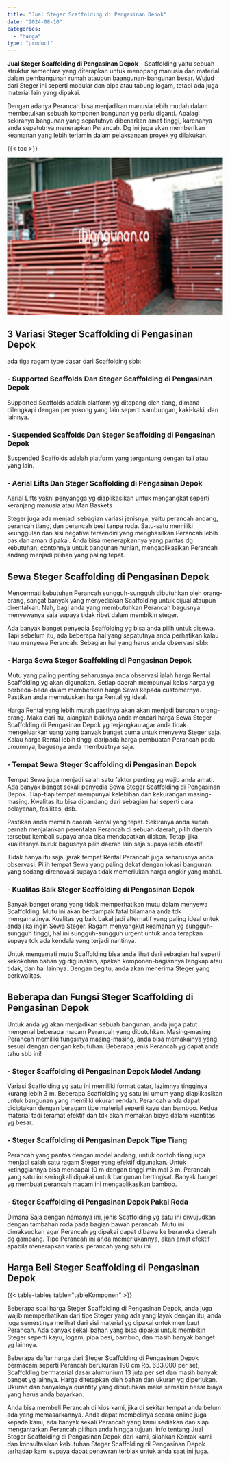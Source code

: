 ```yaml
---
title: "Jual Steger Scaffolding di Pengasinan Depok"
date: "2024-08-10"
categories: 
  - "harga"
type: "product"
---
```


**Jual Steger Scaffolding di Pengasinan Depok** – Scaffolding yaitu sebuah struktur sementara yang diterapkan untuk menopang manusia dan material dalam pembangunan rumah ataupun baangunan-bangunan besar. Wujud dari Steger ini seperti modular dan pipa atau tabung logam, tetapi ada juga material lain yang dipakai.

Dengan adanya Perancah bisa menjadikan manusia lebih mudah dalam membetulkan sebuah komponen bangunan yg perlu diganti. Apalagi sekiranya bangunan yang sepatutnya dibenarkan amat tinggi, karenanya anda sepatutnya menerapkan Perancah. Dg ini juga akan memberikan keamanan yang lebih terjamin dalam pelaksanaan proyek yg dilakukan.

{{< toc >}}

![Jual Steger Scaffolding di Pengasinan Depok](/images/sewa-scaffolding-steger-02.png)

## 3 Variasi Steger Scaffolding di Pengasinan Depok

ada tiga ragam type dasar dari Scaffolding sbb:

### \- Supported Scaffolds Dan Steger Scaffolding di Pengasinan Depok

Supported Scaffolds adalah platform yg ditopang oleh tiang, dimana dilengkapi dengan penyokong yang lain seperti sambungan, kaki-kaki, dan lainnya.

### \- Suspended Scaffolds Dan Steger Scaffolding di Pengasinan Depok

Suspended Scaffolds adalah platform yang tergantung dengan tali atau yang lain.

### \- Aerial Lifts Dan Steger Scaffolding di Pengasinan Depok

Aerial Lifts yakni penyangga yg diaplikasikan untuk mengangkat seperti keranjang manusia atau Man Baskets

Steger juga ada menjadi sebagian variasi jenisnya, yaitu perancah andang, perancah tiang, dan perancah besi tanpa roda. Satu-satu memiliki keunggulan dan sisi negative tersendiri yang menghasilkan Perancah lebih pas dan aman dipakai. Anda bisa menerapkannya yang pantas dg kebutuhan, contohnya untuk bangunan hunian, mengaplikasikan Perancah andang menjadi pilihan yang paling tepat.

## Sewa Steger Scaffolding di Pengasinan Depok

Mencermati kebutuhan Perancah sungguh-sungguh dibutuhkan oleh orang-orang, sangat banyak yang menyediakan Scaffolding untuk dijual ataupun direntalkan. Nah, bagi anda yang membutuhkan Perancah bagusnya menyewanya saja supaya tidak ribet dalam membikin steger.

Ada banyak banget penyedia Scaffolding yg bisa anda pilih untuk disewa. Tapi sebelum itu, ada beberapa hal yang sepatutnya anda perhatikan kalau mau menyewa Perancah. Sebagian hal yang harus anda observasi sbb:

### \- Harga Sewa Steger Scaffolding di Pengasinan Depok

Mutu yang paling penting seharusnya anda observasi ialah harga Rental Scaffolding yg akan digunakan. Setiap daerah mempunyai kelas harga yg berbeda-beda dalam memberikan harga Sewa kepada customernya. Pastikan anda memutuskan harga Rental yg ideal.

Harga Rental yang lebih murah pastinya akan akan menjadi buronan orang-orang. Maka dari itu, alangkah baiknya anda mencari harga Sewa Steger Scaffolding di Pengasinan Depok yg terjangkau agar anda tidak mengeluarkan uang yang banyak banget cuma untuk menyewa Steger saja. Kalau harga Rental lebih tinggi daripada harga pembuatan Perancah pada umumnya, bagusnya anda membuatnya saja.

### \- Tempat Sewa Steger Scaffolding di Pengasinan Depok

Tempat Sewa juga menjadi salah satu faktor penting yg wajib anda amati. Ada banyak banget sekali penyedia Sewa Steger Scaffolding di Pengasinan Depok. Tiap-tiap tempat mempunyai kelebihan dan kekurangan masing-masing. Kwalitas itu bisa dipandang dari sebagian hal seperti cara pelayanan, fasilitas, dsb.

Pastikan anda memilih daerah Rental yang tepat. Sekiranya anda sudah pernah menjalankan perentalan Perancah di sebuah daerah, pilih daerah tersebut kembali supaya anda bisa mendapatkan diskon. Tetapi jika kualitasnya buruk bagusnya pilih daerah lain saja supaya lebih efektif.

Tidak hanya itu saja, jarak tempat Rental Perancah juga seharusnya anda observasi. Pilih tempat Sewa yang paling dekat dengan lokasi bangunan yang sedang direnovasi supaya tidak memerlukan harga ongkir yang mahal.

### \- Kualitas Baik Steger Scaffolding di Pengasinan Depok

Banyak banget orang yang tidak memperhatikan mutu dalam menyewa Scaffolding. Mutu ini akan berdampak fatal bilamana anda tdk mengamatinya. Kualitas yg baik bakal jadi alternatif yang paling ideal untuk anda jika ingin Sewa Steger. Ragam menyangkut keamanan yg sungguh-sungguh tinggi, hal ini sungguh-sungguh urgent untuk anda terapkan supaya tdk ada kendala yang terjadi nantinya.

Untuk mengamati mutu Scaffolding bisa anda lihat dari sebagian hal seperti kekokohan bahan yg digunakan, apakah komponen-bagiannya lengkap atau tidak, dan hal lainnya. Dengan begitu, anda akan menerima Steger yang berkwalitas.

## Beberapa dan Fungsi Steger Scaffolding di Pengasinan Depok

Untuk anda yg akan menjadikan sebuah bangunan, anda juga patut mengenal beberapa macam Perancah yang dibutuhkan. Masing-masing Perancah memiliki fungsinya masing-masing, anda bisa memakainya yang sesuai dengan dengan kebutuhan. Beberapa jenis Perancah yg dapat anda tahu sbb ini!

### \- Steger Scaffolding di Pengasinan Depok Model Andang

Variasi Scaffolding yg satu ini memiliki format datar, lazimnya tingginya kurang lebih 3 m. Beberapa Scaffolding yg satu ini umum yang diaplikasikan untuk bangunan yang memiliki ukuran rendah. Perancah anda dapat diciptakan dengan beragam tipe material seperti kayu dan bamboo. Kedua material tadi teramat efektif dan tdk akan memakan biaya dalam kuantitas yg besar.

### \- Steger Scaffolding di Pengasinan Depok Tipe Tiang

Perancah yang pantas dengan model andang, untuk contoh tiang juga menjadi salah satu ragam Steger yang efektif digunakan. Untuk ketinggiannya bisa mencapai 10 m dengan tinggi minimal 3 m. Perancah yang satu ini seringkali dipakai untuk bangunan bertingkat. Banyak banget yg membuat perancah macam ini mengaplikasikan bamboo.

### \- Steger Scaffolding di Pengasinan Depok Pakai Roda

Dimana Saja dengan namanya ini, jenis Scaffolding yg satu ini diwujudkan dengan tambahan roda pada bagian bawah perancah. Mutu ini dimaksudkan agar Perancah yg dipakai dapat dibawa ke beraneka daerah dg gampang. Tipe Perancah ini anda memerlukannya, akan amat efektif apabila menerapkan variasi perancah yang satu ini.

## Harga Beli Steger Scaffolding di Pengasinan Depok

{{< table-tables table="tableKomponen" >}}

Beberapa soal harga Steger Scaffolding di Pengasinan Depok, anda juga wajib memperhatikan dari tipe Steger yang ada yang layak dengan itu, anda juga semestinya melihat dari sisi material yg dipakai untuk membaut Perancah. Ada banyak sekali bahan yang bisa dipakai untuk membikin Steger seperti kayu, logam, pipa besi, bamboo, dan masih banyak banget yg lainnya.

Beberapa daftar harga dari Steger Scaffolding di Pengasinan Depok bermacam seperti Perancah berukuran 190 cm Rp. 633.000 per set, Scaffolding bermaterial dasar alumunium 13 juta per set dan masih banyak banget yg lainnya. Harga ditetapkan oleh bahan dan ukuran yg diperlukan. Ukuran dan banyaknya quantity yang dibutuhkan maka semakin besar biaya yang harus anda bayarkan.

Anda bisa membeli Perancah di kios kami, jika di sekitar tempat anda belum ada yang memasarkannya. Anda dapat membelinya secara online juga kepada kami, ada banyak sekali Perancah yang kami sediakan dan siap mengantarkan Perancah pilihan anda hingga tujuan. info tentang Jual Steger Scaffolding di Pengasinan Depok dari kami, silahkan Kontak kami dan konsultasikan kebutuhan Steger Scaffolding di Pengasinan Depok terhadap kami supaya dapat penawran terbiak untuk anda saat ini juga.
